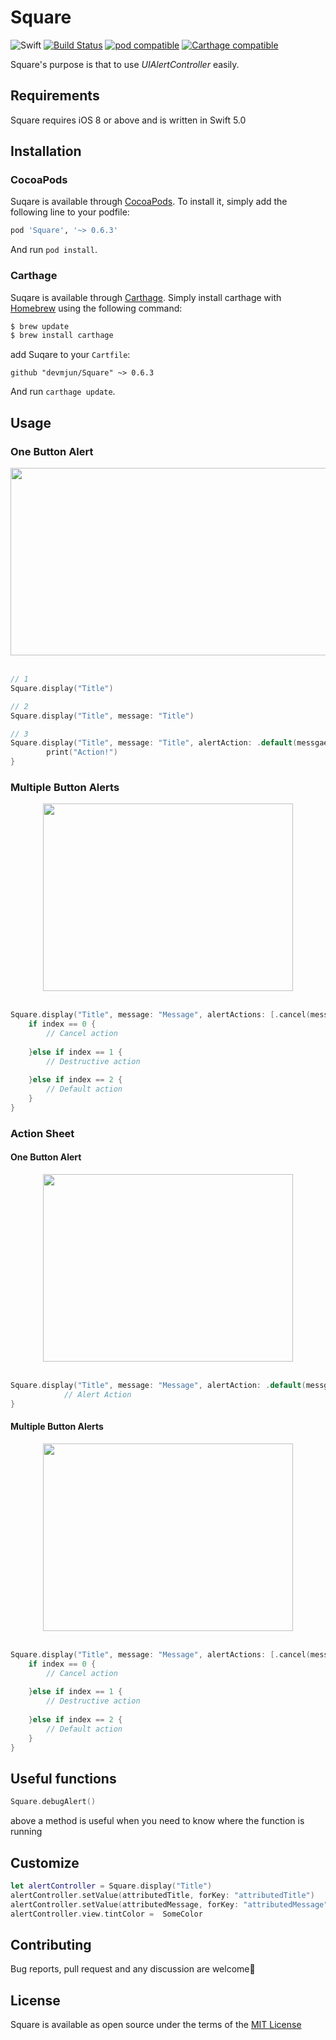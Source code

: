 # Square

![Swift](https://img.shields.io/badge/Swift-5.0-orange.svg) [![Build Status](https://travis-ci.com/devmjun/Square.svg?branch=master)](https://travis-ci.com/devmjun/Square) [![pod compatible](https://img.shields.io/cocoapods/v/Square.svg?style=flat)](https://cocoapods.org/pods/Square) [![Carthage compatible](https://img.shields.io/badge/Carthage-compatible-4BC51D.svg?style=flat)](https://github.com/Carthage/Carthage)

Square's purpose is that to use *UIAlertController* easily.

## Requirements

Square requires iOS 8 or above and is written in Swift 5.0

## Installation

### CocoaPods 
Suqare is available through [CocoaPods](http://cocoapods.org). To install it, simply add the following line to your podfile: 

```ruby
pod 'Square', '~> 0.6.3'
```

And run  `pod install`. 

### Carthage
Suqare is available through [Carthage](https://github.com/Carthage/Carthage). Simply install carthage with [Homebrew](https://brew.sh/) using the following command: 

```bash
$ brew update
$ brew install carthage
```

add Suqare to your `Cartfile`: 

```ogdl
github "devmjun/Square" ~> 0.6.3
```

And run `carthage update`.

## Usage 

### One Button Alert 

<center><img src="/img/README/oneButton.png" width="550" height="300"></center> <br>

```swift
// 1
Square.display("Title")

// 2
Square.display("Title", message: "Title")

// 3
Square.display("Title", message: "Title", alertAction: .default(messgae: "OK")) {
		print("Action!")
}
```

### Multiple Button Alerts

<center><img src="/img/README/mutlpleButton.png" width="400" height="300"></center> <br>

```swift
Square.display("Title", message: "Message", alertActions: [.cancel(message: "Cancel"), .destructive(message: "Detructive"), .default(messgae: "Default")]) { (alertAction, index) in
    if index == 0 {
        // Cancel action
        
    }else if index == 1 {
        // Destructive action
        
    }else if index == 2 {
        // Default action
    }
}
```

### Action Sheet

#### One Button Alert 

<center><img src="/img/README/ActionSheet.png" width="400" height="300"></center> <br>

```swift
Square.display("Title", message: "Message", alertAction: .default(messgae: "OK"), preferredStyle: .actionSheet) {
            // Alert Action   
}
```

#### Multiple Button Alerts

<center><img src="/img/README/ActionSheet-1.png" width="400" height="300"></center> <br>

```swift
Square.display("Title", message: "Message", alertActions: [.cancel(message: "Cancel"), .destructive(message: "Detructive"), .default(messgae: "Default")], preferredStyle: .actionSheet) { (alertAction, index) in
    if index == 0 {
        // Cancel action
        
    }else if index == 1 {
        // Destructive action
        
    }else if index == 2 {
        // Default action
    }
}
```

## Useful functions 

```swift
Square.debugAlert()
```

above a method is useful when you need to know where the function is running  

## Customize

```swift
let alertController = Square.display("Title")
alertController.setValue(attributedTitle, forKey: "attributedTitle")
alertController.setValue(attributedMessage, forKey: "attributedMessage")
alertController.view.tintColor =  SomeColor
```
        
## Contributing 

Bug reports, pull request and any discussion are welcome💖

## License

Square is available as open source under the terms of the [MIT License](https://opensource.org/licenses/MIT)
